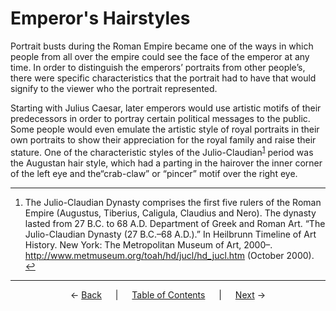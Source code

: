 # Emperor's Hairstyles

Portrait busts during the Roman Empire became one of the ways in which people from all over the empire could see the face of the emperor at any time. In order to distinguish the emperors’ portraits from other people’s, there were specific characteristics that the portrait had to have that would signify to the viewer who the portrait represented. 

Starting with Julius Caesar, later emperors would use artistic motifs of their predecessors in order to portray certain political messages to the public. Some people would even emulate the artistic style of royal portraits in their own portraits to show their appreciation for the royal family and raise their stature. One of the characteristic styles of the Julio-Claudian<sup><a id="fnref1" href="#fn1">1</a></sup> period was the Augustan hair style, which had a parting in the hairover the inner corner of the left eye and the“crab-claw” or “pincer” motif over the right eye.

---
1. <a id="fn1"></a>The Julio-Claudian Dynasty comprises the first five rulers of the Roman Empire (Augustus, Tiberius, Caligula, Claudius and Nero). The dynasty lasted from 27 B.C. to 68 A.D. Department of Greek and Roman Art. “The Julio-Claudian Dynasty (27 B.C.–68 A.D.).” In Heilbrunn Timeline of Art History. New York: The Metropolitan Museum of Art, 2000–. http://www.metmuseum.org/toah/hd/jucl/hd_jucl.htm (October 2000). <a href="#fnref1">↩</a>
---
<p align="center">
← <a href="introduction.md">Back</a> &emsp; | &emsp; <a href="readme.md">Table of Contents</a> &emsp; | &emsp; <a href="augustus.md">Next</a> →
</p>